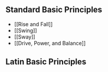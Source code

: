 ## Standard Basic Principles
* [[Rise and Fall]]
* [[Swing]]
* [[Sway]]
* [[Drive, Power, and Balance]]

## Latin Basic Principles
